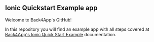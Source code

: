 ## Ionic Quickstart Example app
Welcome to Back4App's GitHub!

In this repository you will find an example app with all steps covered at [Back4App's Ionic Quick Start Example](https://www.back4app.com/docs/ionic/ionic-templates) documentation.
